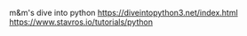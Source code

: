 m&m's dive into python
https://diveintopython3.net/index.html
https://www.stavros.io/tutorials/python

